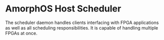 # AmorphOS Host Scheduler

The scheduler daemon handles clients interfacing with FPGA applications as well as all scheduling responsibilities. It is capable of handling multiple FPGAs at once.